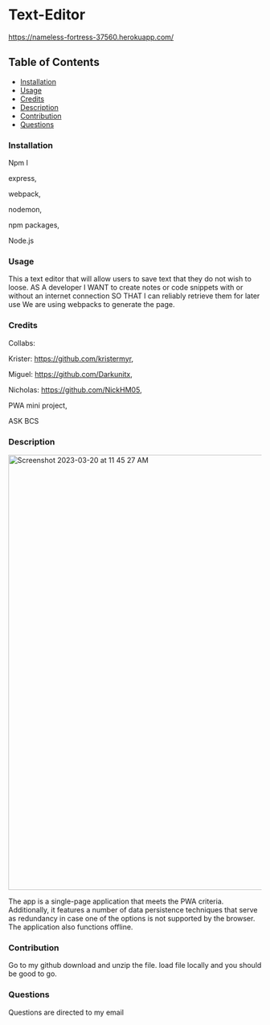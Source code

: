 # Text-Editor

https://nameless-fortress-37560.herokuapp.com/



## Table of Contents

- [Installation](#installation)
- [Usage](#usage)
- [Credits](#credits)
- [Description](#bracket-description)
- [Contribution](#contritbution)
- [Questions](#questions)

### Installation
Npm I

express,

webpack,

nodemon,

npm packages,

Node.js

### Usage
This a text editor that will allow users to save text that they do not wish to loose.
AS A developer
I WANT to create notes or code snippets with or without an internet connection
SO THAT I can reliably retrieve them for later use
We are using webpacks to generate the page.
### Credits
Collabs: 

Krister: https://github.com/kristermyr,

Miguel: https://github.com/Darkunitx,

Nicholas: https://github.com/NickHM05,

PWA mini project,

ASK BCS

### Description

<img width="866" alt="Screenshot 2023-03-20 at 11 45 27 AM" src="https://user-images.githubusercontent.com/93456860/226410077-d3a7696a-d236-420c-afad-b744eafe8893.png">

The app is a single-page application that meets the PWA criteria. Additionally, it features a number of data persistence techniques that serve as redundancy in case one of the options is not supported by the browser. The application also functions offline.


### Contribution
Go to my github download and unzip the file. load file locally and you should be good to go. 
### Questions
Questions are directed to my email  


